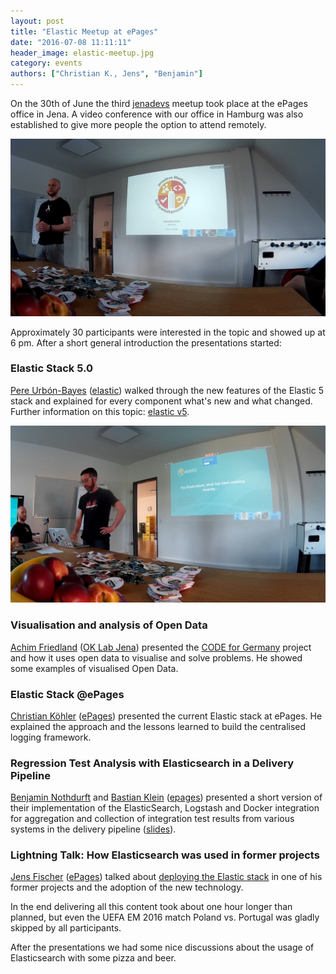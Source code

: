 ```yaml
---
layout: post
title: "Elastic Meetup at ePages"
date: "2016-07-08 11:11:11"
header_image: elastic-meetup.jpg
category: events
authors: ["Christian K., Jens", "Benjamin"]
---
```


On the 30th of June the third [jenadevs](http://www.meetup.com/jenadevs/events/230859746) meetup took place at the ePages office in Jena.
A video conference with our office in Hamburg was also established to give more people the option to attend remotely.

![](/assets/img/pages/blog/images/blog-elastic-meetup-1.jpg)

Approximately 30 participants were interested in the topic and showed up at 6 pm.
After a short general introduction the presentations started:

### Elastic Stack 5.0

[Pere Urbón-Bayes](http://www.purbon.com/) ([elastic](https://www.elastic.co)) walked through the new features of the Elastic 5 stack and explained for every component what's new and what changed.
Further information on this topic: [elastic v5](https://www.elastic.co/de/v5).

![](/assets/img/pages/blog/images/blog-elastic-meetup-2.jpg)

### Visualisation and analysis of Open Data

[Achim Friedland](https://twitter.com/ahzf) ([OK Lab Jena](http://codefor.de/jena/)) presented the [CODE for Germany](http://codefor.de/) project and how it uses open data to visualise and solve problems.
He showed some examples of visualised Open Data.

### Elastic Stack @ePages

[Christian Köhler](https://twitter.com/epagesdevs) ([ePages](http://www.epages.com/)) presented the current Elastic stack at ePages.
He explained the approach and the lessons learned to build the centralised logging framework.

### Regression Test Analysis with Elasticsearch in a Delivery Pipeline

[Benjamin Nothdurft](https://twitter.com/dataduke) and [Bastian Klein](https://twitter.com/Dastianoro) ([epages](http://www.epages.com/)) presented a short version of their implementation of the ElasticSearch, Logstash and Docker integration for aggregation and collection of integration test results from various systems in the delivery pipeline ([slides](https://speakerdeck.com/dataduke/automated-test-evaluation-short-version)).

### Lightning Talk: How Elasticsearch was used in former projects

[Jens Fischer](https://twitter.com/jensfischerhh) ([ePages](http://www.epages.com/)) talked about [deploying the Elastic stack](https://slidr.io/jensfischerhh/deploying-the-elastic-stack) in one of his former projects and the adoption of the new technology.

In the end delivering all this content took about one hour longer than planned,
but even the UEFA EM 2016 match Poland vs. Portugal was gladly skipped by all participants.

After the presentations we had some nice discussions about the usage of Elasticsearch with some pizza and beer.
